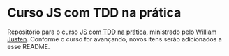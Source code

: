 # Curso JS com TDD na prática

Repositório para o curso [JS com TDD na prática](https://www.eventick.com.br/javascript-com-tdd-na-pratica), ministrado pelo [William Justen](https://williamjusten.com.br). Conforme o curso for avançando, novos itens serão adicionados a esse README.
